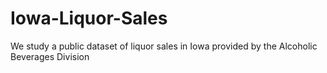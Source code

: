 # Iowa-Liquor-Sales
We study a public dataset of liquor sales in Iowa provided by the Alcoholic Beverages Division
